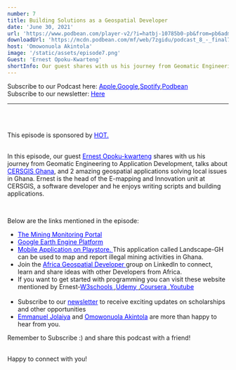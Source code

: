 ```yaml
---
number: 7
title: Building Solutions as a Geospatial Developer
date: 'June 30, 2021'
url: 'https://www.podbean.com/player-v2/?i=hatbj-10785b0-pb&from=pb6admin'
downloadUrl: 'https://mcdn.podbean.com/mf/web/7zgidu/podcast_8_-_final7cg68.mp3'
host: 'Omowonuola Akintola'
image: '/static/assets/episode7.png'
Guest: 'Ernest Opoku-Kwarteng'
shortInfo: Our guest shares with us his journey from Geomatic Engineering to Application Development...
---
```


Subscribe to our Podcast here: <a target="_blank" href="https://podcasts.apple.com/ng/podcast/africa-geoconvo-podcast/id1549049632" style='color:blue;'>Apple</a>,<a target="_blank" href="https://www.google.com/podcasts?feed=aHR0cHM6Ly9mZWVkLnBvZGJlYW4uY29tL2FmcmljYWdlb2NvbnZvL2ZlZWQueG1s" style='color:blue;'>Google</a>,<a target="_blank" href="https://africageoconvo.podbean.com/" style='color:blue;'>Spotify</a>,<a target="_blank" href="https://africageoconvo.podbean.com/" style='color:blue;'>Podbean</a><br>
Subscribe to our newsletter: <a target="_blank" href="https://mailchi.mp/431d1fc48f4b/africa-geo-convo-mailing-list" style='color:blue;'>Here</a>
<hr>
<br><br>

This episode is sponsored by <a href='https://www.hotosm.org/' target='_blank' style='color:blue'>HOT.</a>
<br><br>


In this episode, our guest <a target="_blank" href="https://www.linkedin.com/in/ernestopokukwarteng/" style='color:blue;'>Ernest Opoku-kwarteng</a> shares with us his journey from Geomatic Engineering to Application Development, talks about <a target="_blank" href="https://cersgis.org/" style='color:blue;'>CERSGIS Ghana</a>, and 2 amazing geospatial applications solving local issues in Ghana. Ernest is the head of the E-mapping and Innovation unit at CERSGIS, a software developer and he enjoys writing scripts and building applications.

<br>

<p>Below are the links mentioned in the episode:</p>

<ul>

<li><a href='http://ssmportal.cersgis.org/map/' target='_blank' style='color:blue'>The Mining Monitoring Portal 
</a></li>

<li><a href='https://earthengine.google.com/' target='_blank' style='color:blue'>Google Earth Engine Platform
</a></li>

<li><a href='http://play.google.com/store/apps/details?id=com.cersgis.emapping.galamseycollect&hl=en_US&gl=US' target='_blank' style='color:blue'> Mobile Application on Playstore.
</a>This application called Landscape-GH can be used to map and report illegal mining activities in Ghana.</li>

<li>Join the <a href='https://www.linkedin.com/groups/13919285/' target='_blank' style='color:blue'>Africa Geospatial Developer
</a>group on LinkedIn to connect, learn and share ideas with other Developers from Africa.</li>

<li>If you want to get started with programming you can visit these website mentioned by Ernest-<a href='https://www.w3schools.com/' target='_blank' style='color:blue'>W3schools
</a>,<a href='https://www.udemy.com/' target='_blank' style='color:blue'>Udemy
</a>,<a href='https://www.coursera.org/' target='_blank' style='color:blue'>Coursera
</a>,<a href='https://www.youtube.com/' target='_blank' style='color:blue'>Youtube
</a></li>

<br>
<li>Subscribe to our <a href='https://mailchi.mp/431d1fc48f4b/africa-geo-convo-mailing-list' target='_blank' style='color:blue'> newsletter</a> to receive exciting updates on scholarships and other opportunities</li>

<li><a href='https://www.twitter.com/jeafreezy' target='_blank' style='color:blue'> Emmanuel Jolaiya</a> and <a href='https://twitter.com/Svelte_mo' target='_blank' style='color:blue'> Omowonuola Akintola</a> are more than happy to hear from you.</li>

</ul>

Remember to Subscribe :) and share this podcast with a friend! <br><br>

Happy to connect with you!